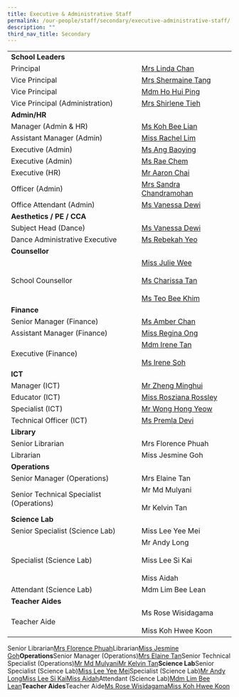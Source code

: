 ```yaml
---
title: Executive & Administrative Staff
permalink: /our-people/staff/secondary/executive-administrative-staff/
description: ""
third_nav_title: Secondary
---
```

|  	|  	|
|---	|---	|
| **School Leaders** 	|  	|
| Principal 	| [Mrs Linda Chan](mailto:Linda_M_M_CHUA@schools.gov.sg) 	|
| Vice Principal 	| [Mrs Shermaine Tang](mailto:Shermaine_TANG@schools.gov.sg) 	|
| Vice Principal 	| [Mdm Ho Hui Ping](mailto:Ho_Hui_Ping@schools.gov.sg) 	|
| Vice Principal (Administration) 	| [Mrs Shirlene Tieh](mailto:Shirlene_Kok@schools.gov.sg) 	|
| **Admin/HR** 	|  	|
| Manager (Admin & HR) 	| [Ms Koh Bee Lian](mailto:koh_bee_lian_a@moe.edu.sg) 	|
| Assistant Manager (Admin) 	| [Miss Rachel Lim](mailto:rachel_lim_hui_tin@moe.edu.sg) 	|
| Executive (Admin) 	| [Ms Ang Baoying](mailto:ang_baoying@moe.edu.sg) 	|
| Executive (Admin) 	| [Ms Rae Chem](mailto:chem_yu_qiu@moe.edu.sg) 	|
| Executive (HR) 	| [Mr Aaron Chai](mailto:aaron_chai@moe.edu.sg) 	|
| Officer (Admin) 	| [Mrs Sandra Chandramohan](mailto:sandra_devi_nadarajan@moe.edu.sg) 	|
| Office Attendant (Admin) 	| [Ms Vanessa Dewi](mailto:harijanto_vanessa_dewi@moe.edu.sg) 	|
| **Aesthetics / PE / CCA** 	|  	|
| Subject Head (Dance) 	| [Ms Vanessa Dewi](mailto:harijanto_vanessa_dewi@moe.edu.sg) 	|
| Dance Administrative Executive 	| [Ms Rebekah Yeo](mailto:rebekah_yeo@moe.edu.sg) 	|
| **Counsellor** 	|  	|
| School Counsellor 	| [Miss Julie Wee](mailto:counsellor@sec.scgs.edu.sg)<br><br>[Ms Charissa Tan](mailto:tan_mao_ning_charissa@moe.edu.sg)<br><br>[Ms Teo Bee Khim](mailto:teo_bee_khim_a@moe.edu.sg) 	|
| **Finance** 	|  	|
| Senior Manager (Finance) 	| [Ms Amber Chan](mailto:chen_you_amber@moe.edu.sg) 	|
| Assistant Manager (Finance) 	| [Miss Regina Ong](mailto:regina_ong_hui_kheng@moe.edu.sg) 	|
| Executive (Finance) 	| [Mdm Irene Tan](mailto:tan_boon_hong@moe.edu.sg)<br><br>[Ms Irene Soh](mailto:cosic_soh_irene@moe.edu.sg)|
| **ICT** 	|  	|
| Manager (ICT) 	| [Mr Zheng Minghui](mailto:zheng_minghui_a@moe.edu.sg) 	|
| Educator (ICT) 	| [Miss Rosziana Rossley](mailto:rosziana_bibi_rossley@moe.edu.sg) 	|
| Specialist (ICT) 	| [Mr Wong Hong Yeow](mailto:wong_hong_yeow@moe.edu.sg) 	|
| Technical Officer (ICT) 	| [Ms Premla Devi](mailto:Premladevir@ncs.com.Sg) 	|
| **Library** 	|  	|
| Senior Librarian 	| Mrs Florence Phuah 	|
| Librarian 	| Miss Jesmine Goh 	|
| **Operations** 	|  	|
| Senior Manager (Operations) 	| Mrs Elaine Tan 	|
| Senior Technical Specialist (Operations) 	| Mr Md Mulyani<br><br>Mr Kelvin Tan 	|
| **Science Lab** 	|  	|
| Senior Specialist (Science Lab) 	| Miss Lee Yee Mei 	|
| Specialist (Science Lab) 	| Mr Andy Long<br><br>Miss Lee Si Kai<br><br>Miss Aidah 	|
| Attendant (Science Lab) 	| Mdm Lim Bee Lean 	|
| **Teacher Aides** 	|  	|
| Teacher Aide 	| Ms Rose Wisidagama<br><br>Miss Koh Hwee Koon 	|




Senior Librarian[Mrs Florence Phuah](mailto:florence_phuah@moe.edu.sg)Librarian[Miss Jesmine Goh](mailto:ChengHoon.Goh@staff.spydus.com.sg)**Operations**Senior Manager (Operations)[Mrs Elaine Tan](mailto:ee_chwee_ming_elaine@moe.edu.sg)Senior Technical Specialist (Operations)[Mr Md Mulyani](mailto:mohamed_mulyani_samuri@moe.edu.sg)[Mr Kelvin Tan](mailto:kelvin_tan_chin_wee@moe.edu.sg)**Science Lab**Senior Specialist (Science Lab)[Miss Lee Yee Mei](mailto:lee_yee_mei@moe.edu.sg)Specialist (Science Lab)[Mr Andy Long](mailto:long_shijun_andy@moe.edu.sg)[Miss Lee Si Kai](mailto:lee_si_kai@moe.edu.sg)[Miss Aidah](mailto:%20nuraidah_abdul_rahim@moe.edu.sg)Attendant (Science Lab)[Mdm Lim Bee Lean](mailto:lim_bee_lean@sec.scgs.edu.sg)**Teacher Aides**Teacher Aide[Ms Rose Wisidagama](mailto:rose_wisidagama@moe.edu.sg)[Miss Koh Hwee Koon](mailto:koh_hwee_koon_a@moe.edu.sg)